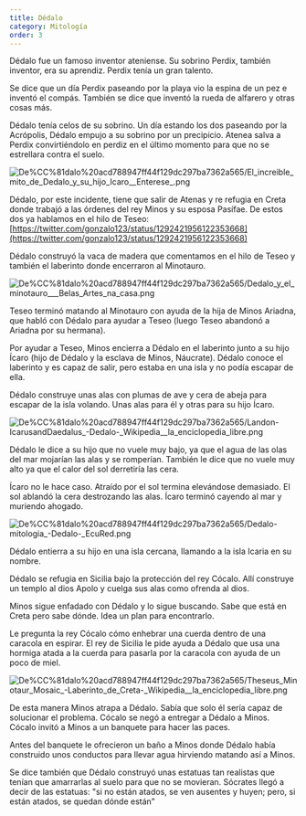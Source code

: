 ```yaml
---
title: Dédalo
category: Mitología
order: 3
---
```


Dédalo fue un famoso inventor ateniense. Su sobrino Perdix, también inventor, era su aprendiz. Perdix tenía un gran talento. 

Se dice que un día Perdix paseando por la playa vio la espina de un pez e inventó el compás. También se dice que inventó la rueda de alfarero y otras cosas más.

Dédalo tenía celos de su sobrino. Un día estando los dos paseando por la Acrópolis, Dédalo empujo a su sobrino por un precipicio. Atenea salva a Perdix convirtiéndolo en perdiz en el último momento para que no se estrellara contra el suelo.

![De%CC%81dalo%20acd788947ff44f129dc297ba7362a565/_El_increible_mito_de_Dedalo_y_su_hijo_Icaro__Enterese__.png](De%CC%81dalo%20acd788947ff44f129dc297ba7362a565/_El_increible_mito_de_Dedalo_y_su_hijo_Icaro__Enterese__.png)

Dédalo, por este incidente, tiene que salir de Atenas y re refugia en Creta donde trabajó a las órdenes del rey Minos y su esposa Pasífae. De estos dos ya hablamos en el hilo de Teseo: [https://twitter.com/gonzalo123/status/1292421956122353668](https://twitter.com/gonzalo123/status/1292421956122353668)

Dédalo construyó la vaca de madera que comentamos en el hilo de Teseo y también el laberinto donde encerraron al Minotauro. 

![De%CC%81dalo%20acd788947ff44f129dc297ba7362a565/Dedalo_y_el_minotauro___Belas_Artes_na_casa.png](De%CC%81dalo%20acd788947ff44f129dc297ba7362a565/Dedalo_y_el_minotauro___Belas_Artes_na_casa.png)

Teseo terminó matando al Minotauro con ayuda de la hija de Minos Ariadna, que habló con Dédalo para ayudar a Teseo (luego Teseo abandonó a Ariadna por su hermana).

Por ayudar a Teseo, Minos encierra a Dédalo en el laberinto junto a su hijo Ícaro (hijo de Dédalo y la esclava de Minos, Náucrate). Dédalo conoce el laberinto y es capaz de salir, pero estaba en una isla y no podía escapar de ella.

Dédalo construye unas alas con plumas de ave y cera de abeja para escapar de la isla volando. Unas alas para él y otras para su hijo Ícaro.

![De%CC%81dalo%20acd788947ff44f129dc297ba7362a565/Landon-IcarusandDaedalus_-_Dedalo_-_Wikipedia__la_enciclopedia_libre.png](De%CC%81dalo%20acd788947ff44f129dc297ba7362a565/Landon-IcarusandDaedalus_-_Dedalo_-_Wikipedia__la_enciclopedia_libre.png)

Dédalo le dice a su hijo que no vuele muy bajo, ya que el agua de las olas del mar mojarían las alas y se romperían. También le dice que no vuele muy alto ya que el calor del sol derretiría las cera.

Ícaro no le hace caso. Atraído por el sol termina elevándose demasiado. El sol ablandó la cera destrozando las alas. Ícaro terminó cayendo al mar y muriendo ahogado.

![De%CC%81dalo%20acd788947ff44f129dc297ba7362a565/Dedalo-mitologia_-_Dedalo_-_EcuRed.png](De%CC%81dalo%20acd788947ff44f129dc297ba7362a565/Dedalo-mitologia_-_Dedalo_-_EcuRed.png)

Dédalo entierra a su hijo en una isla cercana, llamando a la isla Icaria en su nombre.

Dédalo se refugia en Sicilia bajo la protección del rey Cócalo. Allí construye un templo al dios Apolo y cuelga sus alas como ofrenda al dios.

Minos sigue enfadado con Dédalo y lo sigue buscando. Sabe que está en Creta pero sabe dónde. Idea un plan para encontrarlo.

Le pregunta la rey Cócalo cómo enhebrar una cuerda dentro de una caracola en espirar. El rey de Sicilia le pide ayuda a Dédalo que usa una hormiga atada a la cuerda para pasarla por la caracola con ayuda de un poco de miel.

![De%CC%81dalo%20acd788947ff44f129dc297ba7362a565/Theseus_Minotaur_Mosaic_-_Laberinto_de_Creta_-_Wikipedia__la_enciclopedia_libre.png](De%CC%81dalo%20acd788947ff44f129dc297ba7362a565/Theseus_Minotaur_Mosaic_-_Laberinto_de_Creta_-_Wikipedia__la_enciclopedia_libre.png)

De esta manera Minos atrapa a Dédalo. Sabía que solo él sería capaz de solucionar el problema. Cócalo se negó a entregar a Dédalo a Minos. Cócalo invitó a Minos a un banquete para hacer las paces.

Antes del banquete le ofrecieron un baño a Minos donde Dédalo había construido unos conductos para llevar agua hirviendo matando así a Minos.

Se dice también que Dédalo construyó unas estatuas tan realistas que tenían que amarrarlas al suelo para que no se movieran. Sócrates llegó a decir de las estatuas: "si no están atados, se ven ausentes y huyen; pero, si están atados, se quedan dónde están"